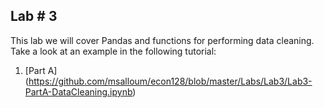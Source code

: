 ## Lab # 3


This lab we will cover Pandas and functions for performing data cleaning.  Take a look at an example in the following tutorial:

1. [Part A] (https://github.com/msalloum/econ128/blob/master/Labs/Lab3/Lab3-PartA-DataCleaning.ipynb) 
